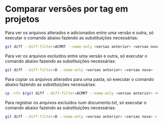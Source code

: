 # Comparar versões por tag em projetos

Para ver os arquivos alterados e adicionados entre uma versão e outra, só executar o comando abaixo fazendo as substituições necessárias:

```bash
git diff --diff-filter=ACMRT --name-only <versao anterior> <versao nova>
```

Para ver os arquivos excluidos entre uma versão e outra, só executar o comando abaixo fazendo as substituições necessárias:

```bash
git diff --diff-filter=D --name-only <versao anterior> <versao nova>
```

Para copiar os arquivos alterados para uma pasta, só executar o comando abaixo fazendo as substituições necessárias:

```bash
cp -rfv $(git diff --diff-filter=ACMRT --name-only <versao anterior> <versao nova>) <diretorio destino> --parents
```

Para registrar os arquivos excluidos num documento.txt, só executar o comando abaixo fazendo as substituições necessárias:

```bash
git diff --diff-filter=D --name-only <versao anterior> <versao nova> > <diretorio destino>/deletados.txt
```
